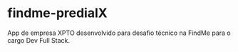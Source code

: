 # findme-predialX
App de empresa XPTO desenvolvido para desafio técnico na FindMe para o cargo Dev Full Stack.
